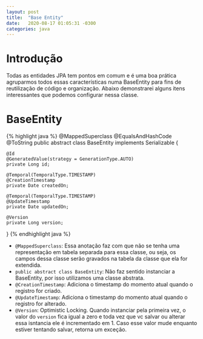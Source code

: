 ```yaml
---
layout: post
title:  "Base Entity"
date:   2020-08-17 01:05:31 -0300
categories: java
---
```

# Introdução
Todas as entidades JPA tem pontos em comum e é uma boa prática agruparmos todos essas características numa BaseEntity para fins de reutilização de código e organização. Abaixo demonstrarei alguns itens interessantes que podemos configurar nessa classe.

# BaseEntity

{% highlight java %}
@MappedSuperclass
@EqualsAndHashCode
@ToString
public abstract class BaseEntity implements Serializable {

    @Id
    @GeneratedValue(strategy = GenerationType.AUTO)
    private Long id;

    @Temporal(TemporalType.TIMESTAMP)
    @CreationTimestamp
    private Date createdOn;

    @Temporal(TemporalType.TIMESTAMP)
    @UpdateTimestamp
    private Date updatedOn;

    @Version
    private Long version;

}
{% endhighlight java %}

- `@MappedSuperclass`: Essa anotação faz com que não se tenha uma representação em tabela separada para essa classe, ou seja, os campos dessa classe serão gravados na tabela da classe que ela for extendida.
- `public abstract class BaseEntity`: Não faz sentido instanciar a BaseEntity, por isso utilizamos uma classe abstrata.
- `@CreationTimestamp`: Adiciona o timestamp do momento atual quando o registro for criado.
- `@UpdateTimestamp`: Adiciona o timestamp do momento atual quando o registro for alterado.
- `@Version`: Optimistic Locking. Quando instanciar pela primeira vez, o valor do `version` fica igual a zero e toda vez que vc salvar ou alterar essa isntancia ele é incrementado em 1. Caso esse valor mude enquanto estiver tentando salvar, retorna um exceção. 

